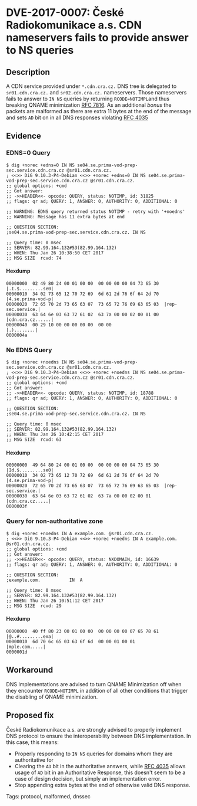 # DVE-2017-0007: České Radiokomunikace a.s. CDN nameservers fails to provide answer to NS queries

## Description

A CDN service provided under `*.cdn.cra.cz.` DNS tree is delegated to
`sr01.cdn.cra.cz.` and `sr02.cdn.cra.cz.` nameservers.  Those
nameservers fails to answer to `IN NS` queries by returning
`RCODE=NOTIMPL`and thus breaking QNAME minimization
[RFC 7816](https://tools.ietf.org/html/rfc7816).  As an additional
*bonus* the packets are malformed as there are extra 11 bytes at the
end of the message and sets `AD` bit on in all DNS responses violating
[RFC 4035](https://tools.ietf.org/html/rfc4035#section-3.1.6)

## Evidence

### EDNS=0 Query

```
$ dig +norec +edns=0 IN NS se04.se.prima-vod-prep-sec.service.cdn.cra.cz @sr01.cdn.cra.cz.
; <<>> DiG 9.10.3-P4-Debian <<>> +norec +edns=0 IN NS se04.se.prima-vod-prep-sec.service.cdn.cra.cz @sr01.cdn.cra.cz.
;; global options: +cmd
;; Got answer:
;; ->>HEADER<<- opcode: QUERY, status: NOTIMP, id: 31825
;; flags: qr ad; QUERY: 1, ANSWER: 0, AUTHORITY: 0, ADDITIONAL: 0

;; WARNING: EDNS query returned status NOTIMP - retry with '+noedns'
;; WARNING: Message has 11 extra bytes at end

;; QUESTION SECTION:
;se04.se.prima-vod-prep-sec.service.cdn.cra.cz. IN NS

;; Query time: 0 msec
;; SERVER: 82.99.164.132#53(82.99.164.132)
;; WHEN: Thu Jan 26 10:38:50 CET 2017
;; MSG SIZE  rcvd: 74
```

#### Hexdump
```
00000000  02 49 80 24 00 01 00 00  00 00 00 00 04 73 65 30  |.I.$.........se0|
00000010  34 02 73 65 12 70 72 69  6d 61 2d 76 6f 64 2d 70  |4.se.prima-vod-p|
00000020  72 65 70 2d 73 65 63 07  73 65 72 76 69 63 65 03  |rep-sec.service.|
00000030  63 64 6e 03 63 72 61 02  63 7a 00 00 02 00 01 00  |cdn.cra.cz......|
00000040  00 29 10 00 00 00 00 00  00 00                    |.)........|
0000004a
```

### No EDNS Query
```
$ dig +norec +noedns IN NS se04.se.prima-vod-prep-sec.service.cdn.cra.cz @sr01.cdn.cra.cz.
; <<>> DiG 9.10.3-P4-Debian <<>> +norec +noedns IN NS se04.se.prima-vod-prep-sec.service.cdn.cra.cz @sr01.cdn.cra.cz.
;; global options: +cmd
;; Got answer:
;; ->>HEADER<<- opcode: QUERY, status: NOTIMP, id: 18788
;; flags: qr ad; QUERY: 1, ANSWER: 0, AUTHORITY: 0, ADDITIONAL: 0

;; QUESTION SECTION:
;se04.se.prima-vod-prep-sec.service.cdn.cra.cz. IN NS

;; Query time: 0 msec
;; SERVER: 82.99.164.132#53(82.99.164.132)
;; WHEN: Thu Jan 26 10:42:15 CET 2017
;; MSG SIZE  rcvd: 63
```

#### Hexdump
```
00000000  49 64 80 24 00 01 00 00  00 00 00 00 04 73 65 30  |Id.$.........se0|
00000010  34 02 73 65 12 70 72 69  6d 61 2d 76 6f 64 2d 70  |4.se.prima-vod-p|
00000020  72 65 70 2d 73 65 63 07  73 65 72 76 69 63 65 03  |rep-sec.service.|
00000030  63 64 6e 03 63 72 61 02  63 7a 00 00 02 00 01     |cdn.cra.cz.....|
0000003f
```

### Query for non-authoritative zone

```
$ dig +norec +noedns IN A example.com. @sr01.cdn.cra.cz.
; <<>> DiG 9.10.3-P4-Debian <<>> +norec +noedns IN A example.com. @sr01.cdn.cra.cz.
;; global options: +cmd
;; Got answer:
;; ->>HEADER<<- opcode: QUERY, status: NXDOMAIN, id: 16639
;; flags: qr ad; QUERY: 1, ANSWER: 0, AUTHORITY: 0, ADDITIONAL: 0

;; QUESTION SECTION:
;example.com.			IN	A

;; Query time: 0 msec
;; SERVER: 82.99.164.132#53(82.99.164.132)
;; WHEN: Thu Jan 26 10:51:12 CET 2017
;; MSG SIZE  rcvd: 29
```

#### Hexdump

```
00000000  40 ff 80 23 00 01 00 00  00 00 00 00 07 65 78 61  |@..#.........exa|
00000010  6d 70 6c 65 03 63 6f 6d  00 00 01 00 01           |mple.com.....|
0000001d
```

## Workaround

DNS Implementations are advised to turn QNAME Minimization off when
they encounter `RCODE=NOTIMPL` in addition of all other conditions
that trigger the disabling of QNAME minimization.

## Proposed fix

České Radiokomunikace a.s. are strongly advised to properly implement
DNS protocol to ensure the interoperability between DNS implementation.
In this case, this means:

 * Properly responding to `IN NS` queries for domains whom they are authoritative for
 * Clearing the `AD` bit in the authoritative answers, while [RFC 4035](https://tools.ietf.org/html/rfc4035#section-3.1.6) allows usage of `AD` bit in an Authoritative Response, this doesn't seem to be a case of design decision, but simply an implementation error.
 * Stop appending extra bytes at the end of otherwise valid DNS response.

Tags: protocol, malformed, dnssec
